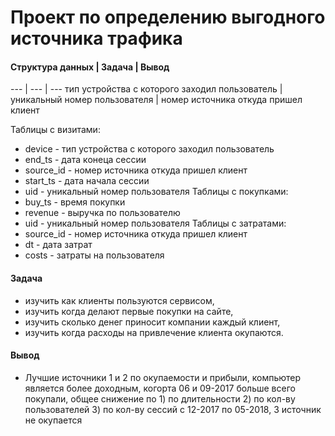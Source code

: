 # Проект по определению выгодного источника трафика
#### Структура данных | Задача | Вывод
  --- | --- | ---
тип устройства с которого заходил пользователь | уникальный номер пользователя | номер источника откуда пришел клиент

Таблицы с визитами:                                                                 
* device - тип устройства с которого заходил пользователь
* end_ts - дата конеца сессии
* source_id - номер источника откуда пришел клиент
* start_ts - дата начала сессии
* uid - уникальный номер пользователя
Таблицы с покупками:
* buy_ts - время покупки
* revenue - выручка по пользователю
* uid - уникальный номер пользователя
Таблицы с затратами:
* source_id - номер источника откуда пришел клиент
* dt - дата затрат
* costs - затраты на пользователя
#### Задача
* изучить как клиенты пользуются сервисом,
* изучить когда делают первые покупки на сайте,
* изучить сколько денег приносит компании каждый клиент,
* изучить когда расходы на привлечение клиента окупаются.
#### Вывод
* Лучшие источники 1 и 2 по окупаемости и прибыли, компьютер является более доходным, когорта 06 и 09-2017 больше всего покупали, общее снижение по 1) по длительности 2) по кол-ву пользователей 3) по кол-ву сессий с 12-2017 по 05-2018, 3 источник не окупается
